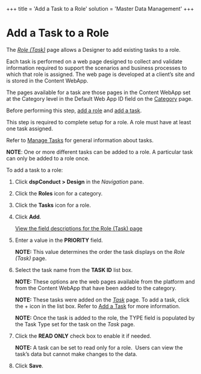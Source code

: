 +++
title = 'Add a Task to a Role'
solution = 'Master Data Management'
+++

# Add a Task to a Role

The <span style="font-style: italic;">[Role
(Task)](../Page_Desc/Role_Task)</span> page allows a Designer to add
existing tasks to a role.

Each task is performed on a web page designed to collect and validate
information required to support the scenarios and business processes to
which that role is assigned. The web page is developed at a client’s
site and is stored in the Content WebApp.

The pages available for a task are those pages in the Content WebApp set
at the Category level in the Default Web App ID field on the
[Category](../Page_Desc/Category_H) page.

Before performing this step, [add a role](Add_a_Role) and [add a
task](Add_a_Task).

This step is required to complete setup for a role. A role must have at
least one task assigned.

Refer to [Manage Tasks](Manage_Tasks) for general information about
tasks.

<span style="font-weight: bold;">NOTE</span>: One or more different
tasks can be added to a role. A particular task can only be added to a
role once.

To add a task to a role:

1.  Click <span style="font-weight: bold;">dspConduct \> Design</span>
    in the <span style="font-style: italic;">Navigation</span> pane.

2.  Click the <span style="font-weight: bold;">Roles</span> icon for a
    category.

3.  Click the <span style="font-weight: bold;">Tasks</span> icon for a
    role.

4.  Click <span style="font-weight: bold;">Add</span>.
    
    [View the field descriptions for the Role (Task)
    page](../Page_Desc/Role_Task)

5.  Enter a value in the
    <span style="font-weight: bold;">PRIORITY</span> field.
    
    **NOTE:** This value determines the order the task displays on the
    <span style="font-style: italic;">Role (Task)</span> page.

6.  Select the task name from the <span style="font-weight: bold;">TASK
    ID</span> list box.  
    
    **NOTE:** These options are the web pages available from the
    platform and from the Content WebApp that have been added to the
    category.
    
    **NOTE:** These tasks were added on the
    <span style="font-style: italic;">[Task](../Page_Desc/Task_H)</span>
    page. To add a task, click the + icon in the list box. Refer to [Add
    a Task](Add_a_Task) for more information.
    
    **NOTE:** Once the task is added to the role, the TYPE field is
    populated by the Task Type set for the task on the
    <span style="font-style: italic;">Task</span> page.

7.  Click the <span style="font-weight: bold;">READ ONLY</span> check
    box to enable it if needed.
    
    **NOTE:** A task can be set to read only for a role.  Users can view
    the task’s data but cannot make changes to the data.

8.  Click <span style="font-weight: bold;">Save</span>.
